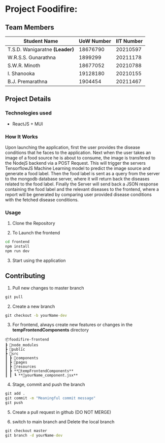 # Project Foodifire:

## Team Members

| Student Name                    | UoW Number | IIT Number |
| ------------------------------- | ---------- | ---------- |
| T.S.D. Wanigaratne **(Leader)** | 18676790   | 20210597   |
| W.R.S.S. Gunarathna             | 1899299    | 20211178   |
| S.W.R. Minoth                   | 18677052   | 20210788   |
| I. Shanooka                     | 19128180   | 20210155   |
| B.J. Premarathna                | 1904454    | 20211467   |

## Project Details

### Technologies used

- ReactJS + MUI

### How It Works

Upon launching the application, first the user provides the disease conditions
that he faces to the application. Next when the user takes an image of a food
source he is about to consume, the image is transfered to the NodejS backend
via a POST Request. This will trigger the servers TensorflowJS Machine
Learning model to predict the image source and generate a food label. Then
the food label is sent as a query from the server to the mongodb database
server, where it will return back the diseases related to the food label.
Finally the Server will send back a JSON response containing the food label
and the relevant diseases to the frontend, where a report will be generated
by comparing user provided disease conditions with the fetched disease
conditions.

### Usage

1. Clone the Repository

2. To Launch the frontend

```cmd
cd frontend
npm install
npm run dev
```

3. Start using the application

## Contributing

1. Pull new changes to master branch

```cmd
git pull
```

2. Create a new branch

```cmd
git checkout -b yourName-dev
```

3. For frontend, always create new features or changes in the **tempFrontendComponents** directory

```
📦foodifire-frontend
┣ 📂node_modules
┣ 📂public
┣ 📂src
┃ ┣ 📂components
┃ ┣ 📂pages
┃ ┣ 📂resources
┃ ┣ **📂tempFrontendComponents**
┃ ┃ ┗ **📜yourName_component.jsx**
```

4. Stage, commit and push the branch

```cmd
git add .
git commit -m "Meaningful commit message"
git push
```

5. Create a pull request in github (DO NOT MERGE)

6. switch to main branch and Delete the local branch

```cmd
git checkout master
git branch -d yourName-dev
```
